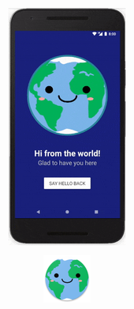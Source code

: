 <div align="center"><img src="https://raw.githubusercontent.com/r4dixx/LiterallyHelloWorld/master/Screenshots/ezgif-5-51a1b7ecda.gif"></img><br/><br/><img src="https://raw.githubusercontent.com/r4dixx/LiterallyHelloWorld/master/app/src/main/res/mipmap-xhdpi/ic_launcher.png"></div>


